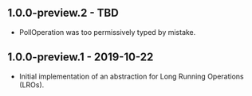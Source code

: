 ## 1.0.0-preview.2 - TBD

- PollOperation was too permissively typed by mistake.

## 1.0.0-preview.1 - 2019-10-22

- Initial implementation of an abstraction for Long Running Operations (LROs).
